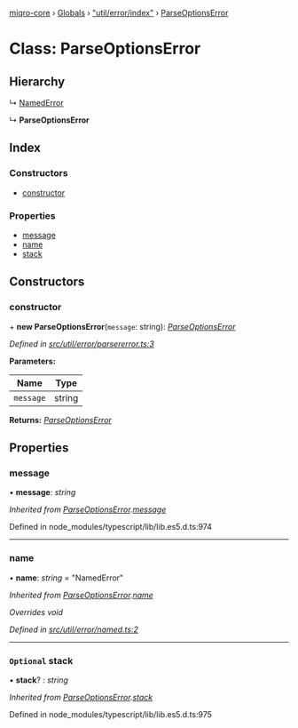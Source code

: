 [miqro-core](../README.md) › [Globals](../globals.md) › ["util/error/index"](../modules/_util_error_index_.md) › [ParseOptionsError](_util_error_index_.parseoptionserror.md)

# Class: ParseOptionsError

## Hierarchy

  ↳ [NamedError](_util_error_named_.namederror.md)

  ↳ **ParseOptionsError**

## Index

### Constructors

* [constructor](_util_error_index_.parseoptionserror.md#constructor)

### Properties

* [message](_util_error_index_.parseoptionserror.md#message)
* [name](_util_error_index_.parseoptionserror.md#name)
* [stack](_util_error_index_.parseoptionserror.md#optional-stack)

## Constructors

###  constructor

\+ **new ParseOptionsError**(`message`: string): *[ParseOptionsError](_util_error_index_.parseoptionserror.md)*

*Defined in [src/util/error/parsererror.ts:3](https://github.com/claukers/miqro-core/blob/d98b47c/src/util/error/parsererror.ts#L3)*

**Parameters:**

Name | Type |
------ | ------ |
`message` | string |

**Returns:** *[ParseOptionsError](_util_error_index_.parseoptionserror.md)*

## Properties

###  message

• **message**: *string*

*Inherited from [ParseOptionsError](_index_.parseoptionserror.md).[message](_index_.parseoptionserror.md#message)*

Defined in node_modules/typescript/lib/lib.es5.d.ts:974

___

###  name

• **name**: *string* = "NamedError"

*Inherited from [ParseOptionsError](_index_.parseoptionserror.md).[name](_index_.parseoptionserror.md#name)*

*Overrides void*

*Defined in [src/util/error/named.ts:2](https://github.com/claukers/miqro-core/blob/d98b47c/src/util/error/named.ts#L2)*

___

### `Optional` stack

• **stack**? : *string*

*Inherited from [ParseOptionsError](_index_.parseoptionserror.md).[stack](_index_.parseoptionserror.md#optional-stack)*

Defined in node_modules/typescript/lib/lib.es5.d.ts:975
